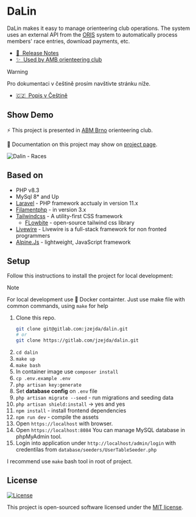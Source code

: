 # DaLin

DaLin makes it easy to manage orienteering club operations. 
The system uses an external API from the [ORIS](https://oris.orientacnisporty.cz/) system to automatically process members' race entries, download payments, etc.

- [📢 &nbsp;Release Notes](https://jirizejda.cz/dalin/changelog/)
- [✨ &nbsp;Used by AMB orienteering club](https://abmbrno.cz)

> [!WARNING]
> Pro dokumentaci v češtině prosím navštivte stránku níže.
> - [🇨🇿 &nbsp;Popis v Češtině](https://github.com/jZejda/dalin/blob/develop/README-CZ.md)

## Show Demo

⚡ This project is presented in [ABM Brno](https://abmbrno.cz/) orienteering club.

📘 Documentation on this project may show on [project page](https://jirizejda.cz/dalin/).

![Dalin - Races](https://jirizejda.cz/images/dalin.png)

## Based on

- PHP v8.3
- MySql 8* and Up
- [Laravel](https://laravel.com/) - PHP framework acctualy in version 11.x
- [Filamentphp](https://filamentphp.com/) - in version 3.x
- [Tailwindcss](https://tailwindcss.com/) - A utility-first CSS framework
    - [FLowbite](https://flowbite.com/) - open-source tailwind css library
- [Livewire](https://laravel-livewire.com/) - Livewire is a full-stack framework for non fronted programmers
- [Alpine.Js](https://alpinejs.dev/) - lightweight, JavaScript framework

## Setup

Follow this instructions to install the project for local development:

> [!NOTE]
> For local development use 🐳 Docker containter.
> Just use make file with common commands, using `make` for help

1. Clone this repo.
    ```bash
    git clone git@gitlab.com:jzejda/dalin.git
    # or
    git clone https://gitlab.com/jzejda/dalin.git
    ```
2. `cd dalin`
3. `make up`
4. `make bash`
5. In container image use `composer install`
6. `cp .env.example .env`
7. `php artisan key:generate`
8. Set **database config** on `.env` file
9. `php artisan migrate --seed` - run migrations and seeding data
10. `php artisan shield:install` -> yes and yes
11. `npm install` - install frontend dependencies
12. `npm run dev` - compile the assets
11. Open `https://localhost` with browser.
12. Open `https://localhost:8084` You can manage MySQL database in phpMyAdmin tool.
13. Login into application under `http://localhost/admin/login` with credentilas from `database/seeders/UserTableSeeder.php`

I recommend use `make` bash tool in root of project.

## License

<p>
<a href="https://packagist.org/packages/laravel/framework"><img src="https://img.shields.io/packagist/l/laravel/framework" alt="License"></a>
</p>

This project is open-sourced software licensed under the [MIT license](LICENSE).
